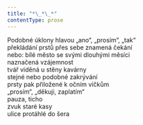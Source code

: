 ```yaml
---
title: "*\_*\_*"
contentType: prose
---
```


Podobné úklony hlavou „ano“, „prosím“, „tak“  
překládání prstů přes sebe znamená čekání  
nebo: bílé město se svými dlouhými měsíci  
naznačená vzájemnost  
tvář viděná u stěny kavárny  
stejné nebo podobné zakrývání  
prsty pak přiložené k očním víčkům  
„prosím“, „děkuji, zaplatím“  
pauza, ticho  
zvuk staré kasy  
ulice protáhlé do šera
